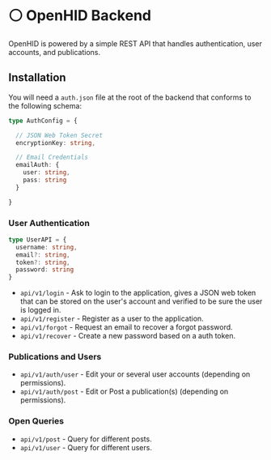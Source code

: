 # ⚪ OpenHID Backend

OpenHID is powered by a simple REST API that handles authentication, user accounts, and publications.

## Installation

You will need a `auth.json` file at the root of the backend that conforms to the following schema:

```ts
type AuthConfig = {

  // JSON Web Token Secret
  encryptionKey: string,

  // Email Credentials
  emailAuth: {
    user: string,
    pass: string
  }

}
```

### User Authentication

```ts
type UserAPI = {
  username: string,
  email?: string,
  token?: string,
  password: string
}
```

- `api/v1/login` - Ask to login to the application, gives a JSON web token that can be stored on the user's account and verified to be sure the user is logged in.
- `api/v1/register` - Register as a user to the application.
- `api/v1/forgot` - Request an email to recover a forgot password.
- `api/v1/recover` - Create a new password based on a auth token.

### Publications and Users

- `api/v1/auth/user` - Edit your or several user accounts (depending on permissions).
- `api/v1/auth/post` - Edit or Post a publication(s) (depending on permissions).

### Open Queries

- `api/v1/post` - Query for different posts.
- `api/v1/user` - Query for different users.